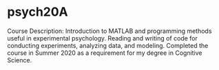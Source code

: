 # psych20A
Course Description: Introduction to MATLAB and programming methods useful in experimental psychology. Reading and writing of code for conducting experiments, analyzing data, and modeling.
Completed the course in Summer 2020 as a requirement for my degree in Cognitive Science. 
